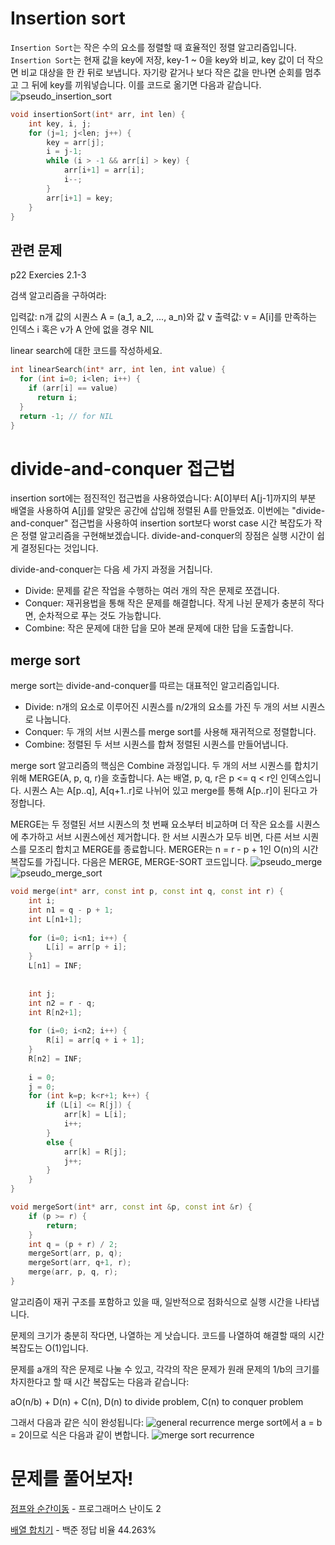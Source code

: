# Insertion sort
`Insertion Sort`는 작은 수의 요소를 정렬할 때 효율적인 정렬 알고리즘입니다. `Insertion Sort`는 현재 값을 key에 저장, key-1 ~ 0을 key와 비교, key 값이 더 작으면 비교 대상을 한 칸 뒤로 보냅니다. 자기랑 같거나 보다 작은 값을 만나면 순회를 멈추고 그 뒤에 key를 끼워넣습니다. 이를 코드로 옮기면 다음과 같습니다.
![pseudo_insertion_sort](https://img1.daumcdn.net/thumb/R1280x0/?scode=mtistory2&fname=https%3A%2F%2Fblog.kakaocdn.net%2Fdn%2FduTFpj%2FbtqFPGOYUEl%2FQGvB3V4YhJWJPoVmWeqKT1%2Fimg.png)
```cpp
void insertionSort(int* arr, int len) {
    int key, i, j;
    for (j=1; j<len; j++) {
        key = arr[j];
        i = j-1;
        while (i > -1 && arr[i] > key) {
            arr[i+1] = arr[i];
            i--;
        }
        arr[i+1] = key;
    }
}
```
## 관련 문제
p22 Exercies 2.1-3

검색 알고리즘을 구하여라:

입력값: n개 값의 시퀀스 A = (a_1, a_2, ..., a_n)와 값 v
출력값: v = A[i]를 만족하는 인덱스 i 혹은 v가 A 안에 없을 경우 NIL

linear search에 대한 코드를 작성하세요.
```cpp
int linearSearch(int* arr, int len, int value) {
  for (int i=0; i<len; i++) {
    if (arr[i] == value)
      return i;
  }
  return -1; // for NIL
}
```
# divide-and-conquer 접근법
insertion sort에는 점진적인 접근법을 사용하였습니다: A[0]부터 A[j-1]까지의 부분 배열을 사용하여 A[j]를 알맞은 공간에 삽입해 정렬된 A를 만들었죠.
이번에는 "divide-and-conquer" 접근법을 사용하여 insertion sort보다 worst case 시간 복잡도가 작은 정렬 알고리즘을 구현해보겠습니다. divide-and-conquer의 장점은 실행 시간이 쉽게 결정된다는 것입니다.

divide-and-conquer는 다음 세 가지 과정을 거칩니다.

- Divide: 문제를 같은 작업을 수행하는 여러 개의 작은 문제로 쪼갭니다.
- Conquer: 재귀용법을 통해 작은 문제를 해결합니다. 작게 나뉜 문제가 충분히 작다면, 순차적으로 푸는 것도 가능합니다.
- Combine: 작은 문제에 대한 답을 모아 본래 문제에 대한 답을 도출합니다.

## merge sort
merge sort는 divide-and-conquer를 따르는 대표적인 알고리즘입니다.

- Divide: n개의 요소로 이루어진 시퀀스를 n/2개의 요소를 가진 두 개의 서브 시퀀스로 나눕니다.
- Conquer: 두 개의 서브 시퀀스를 merge sort를 사용해 재귀적으로 정렬합니다.
- Combine: 정렬된 두 서브 시퀀스를 합쳐 정렬된 시퀀스를 만들어냅니다.

merge sort 알고리즘의 핵심은 Combine 과정입니다. 두 개의 서브 시퀀스를 합치기 위해 MERGE(A, p, q, r)을 호출합니다. A는 배열, p, q, r은 p <= q < r인 인덱스입니다. 시퀀스 A는 A[p..q], A[q+1..r]로 나뉘어 있고 merge를 통해 A[p..r]이 된다고 가정합니다.

MERGE는 두 정렬된 서브 시퀀스의 첫 번째 요소부터 비교하며 더 작은 요소를 시퀀스에 추가하고 서브 시퀀스에선 제거합니다. 한 서브 시퀀스가 모두 비면, 다른 서브 시퀀스를 모조리 합치고 MERGE를 종료합니다. MERGER는 n = r - p + 1인 O(n)의 시간 복잡도를 가집니다. 다음은 MERGE, MERGE-SORT 코드입니다.
![pseudo_merge](https://img1.daumcdn.net/thumb/R1280x0/?scode=mtistory2&fname=https%3A%2F%2Fblog.kakaocdn.net%2Fdn%2FbW7zBA%2FbtqFONOOvI1%2FB4mckn4wjHagWB8VjoPudK%2Fimg.png)
![pseudo_merge_sort](https://img1.daumcdn.net/thumb/R1280x0/?scode=mtistory2&fname=https%3A%2F%2Fblog.kakaocdn.net%2Fdn%2FekxcbI%2FbtqFQyJIcOi%2F7An1MXFdpEkUZTqx4hNLA0%2Fimg.png)
```cpp
void merge(int* arr, const int p, const int q, const int r) {
    int i;
    int n1 = q - p + 1;
    int L[n1+1];
    
    for (i=0; i<n1; i++) {
        L[i] = arr[p + i];
    }
    L[n1] = INF;
    
    
    int j;
    int n2 = r - q;
    int R[n2+1];
    
    for (i=0; i<n2; i++) {
        R[i] = arr[q + i + 1];
    }
    R[n2] = INF;
    
    i = 0;
    j = 0;
    for (int k=p; k<r+1; k++) {
        if (L[i] <= R[j]) {
            arr[k] = L[i];
            i++;
        }
        else {
            arr[k] = R[j];
            j++;
        }
    }
}

void mergeSort(int* arr, const int &p, const int &r) {
    if (p >= r) {
        return;
    }
    int q = (p + r) / 2;
    mergeSort(arr, p, q);
    mergeSort(arr, q+1, r);
    merge(arr, p, q, r);
}
```
알고리즘이 재귀 구조를 포함하고 있을 때, 일반적으로 점화식으로 실행 시간을 나타냅니다.

문제의 크기가 충분히 작다면, 나열하는 게 낫습니다. 코드를 나열하여 해결할 때의 시간 복잡도는 O(1)입니다.

문제를 a개의 작은 문제로 나눌 수 있고, 각각의 작은 문제가 원래 문제의 1/b의 크기를 차지한다고 할 때 시간 복잡도는 다음과 같습니다:

aO(n/b) + D(n) + C(n), D(n) to divide problem, C(n) to conquer problem

그래서 다음과 같은 식이 완성됩니다:
![general recurrence](https://img1.daumcdn.net/thumb/R1280x0/?scode=mtistory2&fname=https%3A%2F%2Fblog.kakaocdn.net%2Fdn%2F4b4UY%2FbtqFOMWJaeI%2FNj5HZjbtS0CND4veagMyhk%2Fimg.png)
merge sort에서 a = b = 2이므로 식은 다음과 같이 변합니다.
![merge sort recurrence](https://img1.daumcdn.net/thumb/R1280x0/?scode=mtistory2&fname=https%3A%2F%2Fblog.kakaocdn.net%2Fdn%2FmBLiN%2FbtqFQybUwy7%2FNgdHhbiaPzIMQYnbnafVK0%2Fimg.png)
# 문제를 풀어보자!
[점프와 순간이동](https://programmers.co.kr/learn/courses/30/lessons/12980) - 프로그래머스 난이도 2

[배열 합치기](https://www.acmicpc.net/problem/11728) - 백준 정답 비율 44.263%